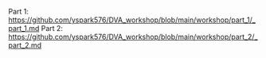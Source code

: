 Part 1: https://github.com/yspark576/DVA_workshop/blob/main/workshop/part_1/_part_1.md
Part 2: https://github.com/yspark576/DVA_workshop/blob/main/workshop/part_2/_part_2.md
